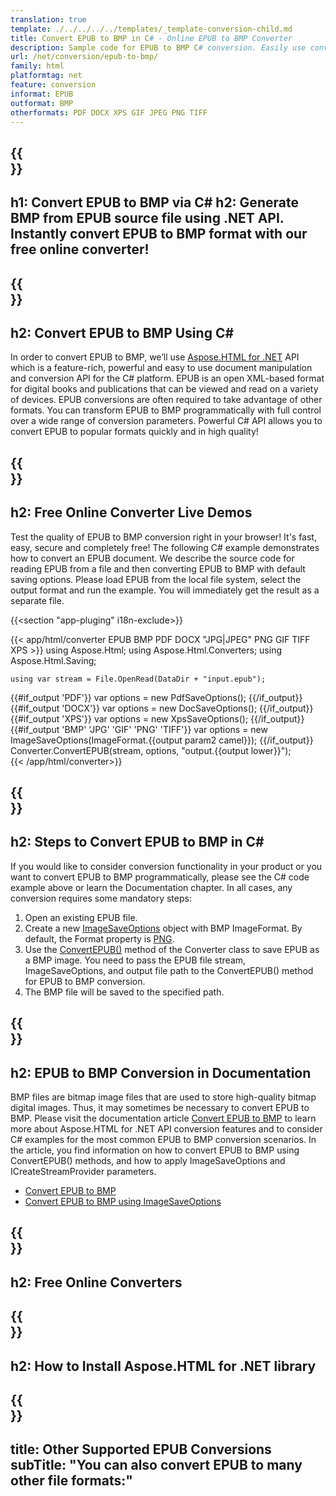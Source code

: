 ```yaml
---
translation: true
template: ./../../../../templates/_template-conversion-child.md
title: Convert EPUB to BMP in C# - Online EPUB to BMP Converter
description: Sample code for EPUB to BMP C# conversion. Easily use converter API within ASP.NET or any .NET application. Try online EPUB to BMP Converter for free!
url: /net/conversion/epub-to-bmp/
family: html
platformtag: net
feature: conversion
informat: EPUB
outformat: BMP
otherformats: PDF DOCX XPS GIF JPEG PNG TIFF
---
```


{{<section banner>}}
---
h1: Convert EPUB to BMP via C#
h2: Generate BMP from EPUB source file using .NET API. Instantly convert EPUB to BMP format with our free online converter!
---

{{<section overview>}}
---
h2: Convert EPUB to BMP Using C#
---

In order to convert EPUB to BMP, we’ll use [Aspose.HTML for .NET](https://products.aspose.com/html/net/) API which is a feature-rich, powerful and easy to use document manipulation and conversion API for the C# platform. EPUB is an open XML-based format for digital books and publications that can be viewed and read on a variety of devices. EPUB conversions are often required to take advantage of other formats. You can transform EPUB to BMP programmatically with full control over a wide range of conversion parameters. Powerful C# API allows you to convert EPUB to popular formats quickly and in high quality!

{{<section demos>}}
---
h2: Free Online Converter Live Demos
---

Test the quality of EPUB to BMP conversion right in your browser! It's fast, easy, secure and completely free! The following C# example demonstrates how to convert an EPUB document. We describe the source code for reading EPUB from a file and then converting EPUB to BMP with default saving options. Please load EPUB from the local file system, select the output format and run the example. You will immediately get the result as a separate file.

{{<section "app-pluging" i18n-exclude>}}

{{< app/html/converter EPUB BMP PDF DOCX "JPG|JPEG" PNG GIF TIFF XPS >}}
using Aspose.Html;
using Aspose.Html.Converters;
using Aspose.Html.Saving;

    using var stream = File.OpenRead(DataDir + "input.epub");
{{#if_output 'PDF'}}
    var options = new PdfSaveOptions();
{{/if_output}}
{{#if_output 'DOCX'}}
    var options = new DocSaveOptions();
{{/if_output}}
{{#if_output 'XPS'}}
    var options = new XpsSaveOptions();
{{/if_output}}
{{#if_output 'BMP' 'JPG' 'GIF' 'PNG' 'TIFF'}}
    var options = new ImageSaveOptions(ImageFormat.{{output param2 camel}});
{{/if_output}}
    Converter.ConvertEPUB(stream, options, "output.{{output lower}}");   
{{< /app/html/converter>}}


{{<section steps>}}
---
h2: Steps to Convert EPUB to BMP in C#
---

If you would like to consider conversion functionality in your product or you want to convert EPUB to BMP programmatically, please see the C# code example above or learn the Documentation chapter. In all cases, any conversion requires some mandatory steps:

1.  Open an existing EPUB file.
1.  Create a new [ImageSaveOptions](https://apireference.aspose.com/html/net/aspose.html.saving/imagesaveoptions) object with BMP ImageFormat. By default, the Format property is [PNG](https://apireference.aspose.com/html/net/aspose.html.rendering.image/imageformat).
1.  Use the [ConvertEPUB()](https://apireference.aspose.com/html/net/aspose.html.converters.converter/convertepub/methods/27) method of the Converter class to save EPUB as a BMP image. You need to pass the EPUB file stream, ImageSaveOptions, and output file path to the ConvertEPUB() method for EPUB to BMP conversion.
1.  The BMP file will be saved to the specified path.


{{<section documentation>}}
---
h2: EPUB to BMP Conversion in Documentation
---

BMP files are bitmap image files that are used to store high-quality bitmap digital images. Thus, it may sometimes be necessary to convert EPUB to BMP. Please visit the documentation article [Convert EPUB to BMP](https://docs.aspose.com/html/net/converting-between-formats/html-to-bmp/) to learn more about Aspose.HTML for .NET API conversion features and to consider C# examples for the most common EPUB to BMP conversion scenarios. In the article, you find information on how to convert EPUB to BMP using ConvertEPUB() methods, and how to apply ImageSaveOptions and ICreateStreamProvider parameters.
  - <a href="https://docs.aspose.com/html/net/converting-between-formats/epub-to-bmp/#convert-epub-to-bmp" target="_blank">Convert EPUB to BMP</a>
  - <a href="https://docs.aspose.com/html/net/converting-between-formats/epub-to-bmp/#convert-epub-to-bmp-using-imagesaveoptions" target="_blank">Convert EPUB to BMP using ImageSaveOptions</a>  

{{<section online-converters>}}
---
h2: Free Online Converters
---

{{<section get-started>}}
---
h2: How to Install Aspose.HTML for .NET library
---

{{<section other-conversions>}}
---
title: Other Supported EPUB Conversions
subTitle: "You can also convert EPUB to many other file formats:"
---